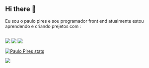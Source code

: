 ## Hi there 👋
Eu sou o paulo pires e sou programador front end atualmente estou aprendendo e criando prejetos com :
<br>
<br>

<img src="https://img.shields.io/badge/HTML5-E34F26?style=for-the-badge&logo=html5&logoColor=white">

<img src="https://img.shields.io/badge/CSS3-1572B6?style=for-the-badge&logo=css3&logoColor=white">
<img src="https://img.shields.io/badge/Java-ED8B00?style=for-the-badge&logo=openjdk&logoColor=white">

[![Paulo Pires stats](https://github-readme-stats.vercel.app/api?username=ultron33)](https://github.com/anuraghazra/github-readme-stats)

![](https://komarev.com/ghpvc/?username=your-github-ultron33)




<!--
**ultron33/ultron33** is a ✨ _special_ ✨ repository because its `README.md` (this file) appears on your GitHub profile.

Here are some ideas to get you started:

- 🔭 I’m currently working on ...
- 🌱 I’m currently learning ...
- 👯 I’m looking to collaborate on ...
- 🤔 I’m looking for help with ...
- 💬 Ask me about ...
- 📫 How to reach me: ...
- 😄 Pronouns: ...
- ⚡ Fun fact: ...
-->
